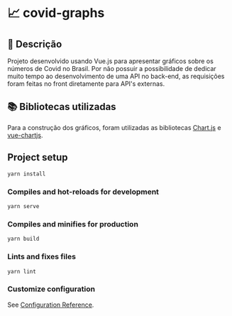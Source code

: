 # :chart_with_upwards_trend: covid-graphs

## :page_with_curl: Descrição
Projeto desenvolvido usando Vue.js para apresentar gráficos sobre os números de Covid no Brasil. Por não possuir a possibilidade de dedicar muito tempo ao desenvolvimento de uma API no back-end, as requisições foram feitas no front diretamente para API's externas. 

## :books: Bibliotecas utilizadas
Para a construção dos gráficos, foram utilizadas as bibliotecas [Chart.js](https://www.chartjs.org) e [vue-chartjs](https://vue-chartjs.org).

## Project setup
```
yarn install
```

### Compiles and hot-reloads for development
```
yarn serve
```

### Compiles and minifies for production
```
yarn build
```

### Lints and fixes files
```
yarn lint
```

### Customize configuration
See [Configuration Reference](https://cli.vuejs.org/config/).
